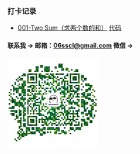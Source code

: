 ### 打卡记录

- [001-Two Sum（求两个数的和）](001/readme.md) [代码](src/main/java/A001.java)

#### 联系我 -> 邮箱：06sscl@gmail.com   微信 -> 
![avatar](aboutme/weixin.jpg)